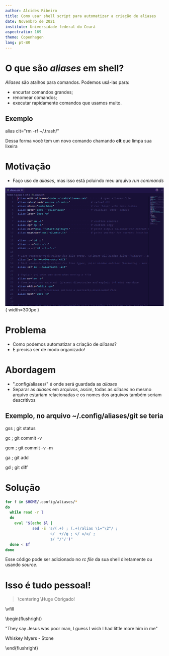 ```yaml
---
author: Alcides Ribeiro
title: Como usar shell script para automatizar a criação de aliases
date: Novembro de 2021
institute: Universidade federal do Ceará
aspectratio: 169
theme: Copenhagen
lang: pt-BR
---
```


# O que são _aliases_ em shell?

_Aliases_ são atalhos para comandos. Podemos usá-las para:

- encurtar comandos grandes;
- renomear comandos;
- executar rapidamente comandos que usamos muito.

## Exemplo

alias clt="rm -rf ~/.trash/"

Dessa forma você tem um novo comando chamando __clt__ que limpa sua lixeira

# Motivação

- Faço uso de _aliases_, mas isso está poluindo meu arquivo _run commands_

![muitos aliases setados](aliases.png){ width=300px }

# Problema

- Como podemos automatizar a criação de _aliases_?
- E precisa ser de modo organizado!

# Abordagem

- ".config/aliases/" é onde será guardada as _aliases_
- Separar as _aliases_ em arquivos, assim, todas as _aliases_ no mesmo arquivo estariam relacionadas e os nomes dos arquivos também seriam descritivos

## Exemplo, no arquivo ~/.config/aliases/git se teria
gss ; git status

gc  ; git commit -v

gcm ; git commit -v -m

ga  ; git add

gd  ; git diff

# Solução

```zsh
for f in $HOME/.config/aliases/*
do
  while read -r l
  do
    eval "$(echo $l |
            sed -E 's/(.+) ; (.+)/alias \1="\2"/ ; 
                    s/  +//g ; s/ =/=/ ; 
                    s/ "/"/')"
  done < $f
done
```

Esse código pode ser adicionado no _rc file_ da sua shell diretamente ou usando _source_.

# Isso é tudo pessoal!

> \centering \Huge Obrigado!

\vfill

\begin{flushright}

"They say Jesus was poor man, I guess I wish I had little more him in me"

Whiskey Myers - Stone

\end{flushright}